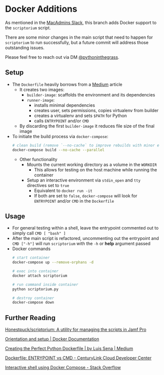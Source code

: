 # Docker Additions

As mentioned in the [MacAdmins Slack](https://macadmins.slack.com/archives/C02JJ35PZ51/p1644515156418309?thread_ts=1644273031.107999&cid=C02JJ35PZ51), this branch adds Docker support to the `scriptorium` script.

There are some minor changes in the main script that need to happen for `scriptorium` to run successfully, but a future commit will address those outstanding issues.

Please feel free to reach out via DM [@pythoninthegrass](https://macadmins.slack.com/archives/D1TE80HA7).

## Setup
* The `Dockerfile` heavily borrows from a [Medium](https://luis-sena.medium.com/creating-the-perfect-python-dockerfile-51bdec41f1c8) article
    * It creates two images:
        * `builder-image`: scaffolds the environment and its dependencies
        * `runner-image`:
            * installs minimal dependencies
            * creates user, sets permissions, copies virtualenv from builder
            * creates a virtualenv and sets `$PATH` for Python
            * calls `ENTRYPOINT` and/or `CMD`
    * By discarding the first `builder-image` it reduces file size of the final image
* To initiate the build process via `docker-compose`:
    ```bash
    # clean build (remove `--no-cache` to improve rebuilds with minor edits)
    docker-compose build --no-cache --parallel
    ```
    * Other functionality
        * Mounts the current working directory as a volume in the `WORKDIR`
            * This allows for testing on the host machine while running the container
        * Setup an interactive environment via `stdin_open` and `tty` directives set to `true`
            * Equivalent to `docker run -it`
            * If both are set to `false`, `docker-compose` will look for `ENTRYPOINT` and/or `CMD` in the `Dockerfile`

## Usage
* For general testing within a shell, leave the entrypoint commented out to simply call `CMD [ "bash" ]`
* After the main script is refactored, uncommenting out the entrypoint and `CMD ["-h"]` will run `scriptorium` with the `-h` or __help__ argument passed
* Docker commands
    ```bash
    # start container
    docker-compose up --remove-orphans -d

    # exec into container
    docker attach scriptorium

    # run command inside container
    python scriptorium.py

    # destroy container
    docker-compose down
    ```

## Further Reading
[Honestpuck/scriptorium: A utility for managing the scripts in Jamf Pro](https://github.com/Honestpuck/scriptorium)

[Orientation and setup | Docker Documentation](https://docs.docker.com/get-started/)

[Creating the Perfect Python Dockerfile | by Luis Sena | Medium](https://luis-sena.medium.com/creating-the-perfect-python-dockerfile-51bdec41f1c8)

[Dockerfile: ENTRYPOINT vs CMD - CenturyLink Cloud Developer Center](https://www.ctl.io/developers/blog/post/dockerfile-entrypoint-vs-cmd/)

[Interactive shell using Docker Compose - Stack Overflow](https://stackoverflow.com/a/39150040)
